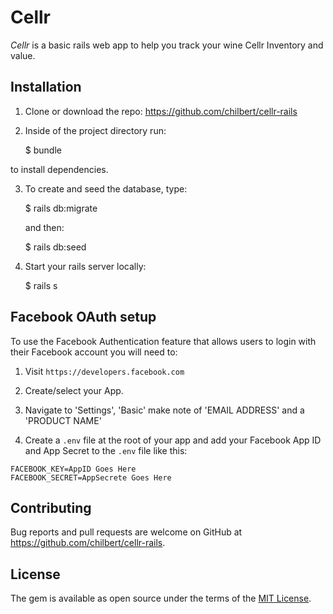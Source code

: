 # Cellr
_Cellr_ is a basic rails web app to help you track your wine Cellr Inventory and value.

## Installation

1. Clone or download the repo: https://github.com/chilbert/cellr-rails

2. Inside of the project directory run:

    $ bundle

to install dependencies.

3. To create and seed the database, type:

    $ rails db:migrate

    and then:

    $ rails db:seed

4. Start your rails server locally:

    $ rails s


## Facebook OAuth setup

To use the Facebook Authentication feature that allows users to login with their Facebook account you will need to:

1. Visit `https://developers.facebook.com`

2. Create/select your App.

3. Navigate to 'Settings', 'Basic' make note of 'EMAIL ADDRESS' and a 'PRODUCT NAME'

4. Create a `.env` file at the root of your app and add your Facebook App ID and App Secret to the `.env` file like this:

  `FACEBOOK_KEY=AppID Goes Here`  
  `FACEBOOK_SECRET=AppSecrete Goes Here`

## Contributing

Bug reports and pull requests are welcome on GitHub at https://github.com/chilbert/cellr-rails.

## License

The gem is available as open source under the terms of the [MIT License](https://opensource.org/licenses/MIT).
